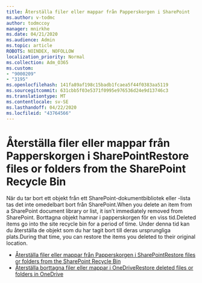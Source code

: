 ```yaml
---
title: Återställa filer eller mappar från Papperskorgen i SharePoint
ms.author: v-todmc
author: todmccoy
manager: mnirkhe
ms.date: 04/21/2020
ms.audience: Admin
ms.topic: article
ROBOTS: NOINDEX, NOFOLLOW
localization_priority: Normal
ms.collection: Adm_O365
ms.custom:
- "9000209"
- "3195"
ms.openlocfilehash: 141fa89af198c15badb1fcaea5f44f0383aa5119
ms.sourcegitcommit: 631cbb5f03e5371f0995e976536d24e9d13746c3
ms.translationtype: MT
ms.contentlocale: sv-SE
ms.lasthandoff: 04/22/2020
ms.locfileid: "43764566"
---
```

# <a name="restore-files-or-folders-from-the-sharepoint-recycle-bin"></a><span data-ttu-id="ceb63-102">Återställa filer eller mappar från Papperskorgen i SharePoint</span><span class="sxs-lookup"><span data-stu-id="ceb63-102">Restore files or folders from the SharePoint Recycle Bin</span></span> 

<span data-ttu-id="ceb63-103">När du tar bort ett objekt från ett SharePoint-dokumentbibliotek eller -lista tas det inte omedelbart bort från SharePoint.</span><span class="sxs-lookup"><span data-stu-id="ceb63-103">When you delete an item from a SharePoint document library or list, it isn’t immediately removed from SharePoint.</span></span> <span data-ttu-id="ceb63-104">Borttagna objekt hamnar i papperskorgen för en viss tid.</span><span class="sxs-lookup"><span data-stu-id="ceb63-104">Deleted items go into the site recycle bin for a period of time.</span></span> <span data-ttu-id="ceb63-105">Under denna tid kan du återställa de objekt som du har tagit bort till deras ursprungliga plats.</span><span class="sxs-lookup"><span data-stu-id="ceb63-105">During that time, you can restore the items you deleted to their original location.</span></span>

- [<span data-ttu-id="ceb63-106">Återställa filer eller mappar från Papperskorgen i SharePoint</span><span class="sxs-lookup"><span data-stu-id="ceb63-106">Restore files or folders from the SharePoint Recycle Bin</span></span>](https://support.office.com/article/Restore-items-in-the-Recycle-Bin-of-a-SharePoint-site-6df466b6-55f2-4898-8d6e-c0dff851a0be)
- [<span data-ttu-id="ceb63-107">Återställa borttagna filer eller mappar i OneDrive</span><span class="sxs-lookup"><span data-stu-id="ceb63-107">Restore deleted files or folders in OneDrive</span></span>](https://support.office.com/article/restore-deleted-files-or-folders-in-onedrive-949ada80-0026-4db3-a953-c99083e6a84f)
